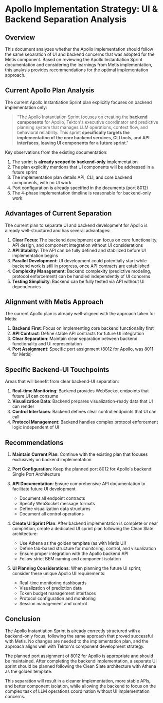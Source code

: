 # Apollo Implementation Strategy: UI & Backend Separation Analysis

## Overview

This document analyzes whether the Apollo implementation should follow the same separation of UI and backend concerns that was adopted for the Metis component. Based on reviewing the Apollo Instantiation Sprint documentation and considering the learnings from Metis implementation, this analysis provides recommendations for the optimal implementation approach.

## Current Apollo Plan Analysis

The current Apollo Instantiation Sprint plan explicitly focuses on backend implementation only:

> "The Apollo Instantiation Sprint focuses on creating the **backend components** for Apollo, Tekton's executive coordinator and predictive planning system that manages LLM operations, context flow, and behavioral reliability. This sprint **specifically targets the implementation of the core backend services, CLI tools, and API interfaces, leaving UI components for a future sprint**."

Key observations from the existing documentation:

1. The sprint is **already scoped to backend-only** implementation
2. The plan explicitly mentions that UI components will be addressed in a future sprint
3. The implementation plan details API, CLI, and core backend components, with no UI work
4. Port configuration is already specified in the documents (port 8012)
5. The 4-phase implementation timeline is reasonable for backend-only work

## Advantages of Current Separation

The current plan to separate UI and backend development for Apollo is already well-structured and has several advantages:

1. **Clear Focus**: The backend development can focus on core functionality, API design, and component integration without UI considerations
2. **API Stability**: The API can be fully defined and stabilized before UI implementation begins
3. **Parallel Development**: UI development could potentially start while backend work is still in progress, once API contracts are established
4. **Complexity Management**: Backend complexity (predictive modeling, protocol enforcement) can be handled independently of UI concerns
5. **Testing Simplicity**: Backend can be fully tested via API without UI dependencies

## Alignment with Metis Approach

The current Apollo plan is already well-aligned with the approach taken for Metis:

1. **Backend First**: Focus on implementing core backend functionality first
2. **API Contract**: Define stable API contracts for future UI integration
3. **Clear Separation**: Maintain clear separation between backend functionality and UI representation
4. **Port Assignment**: Specific port assignment (8012 for Apollo, was 8011 for Metis)

## Specific Backend-UI Touchpoints

Areas that will benefit from clear backend-UI separation:

1. **Real-time Monitoring**: Backend provides WebSocket endpoints that future UI can consume
2. **Visualization Data**: Backend prepares visualization-ready data that UI can render
3. **Control Interfaces**: Backend defines clear control endpoints that UI can call
4. **Protocol Management**: Backend handles complex protocol enforcement logic independent of UI

## Recommendations

1. **Maintain Current Plan**: Continue with the existing plan that focuses exclusively on backend implementation
   
2. **Port Configuration**: Keep the planned port 8012 for Apollo's backend Single Port Architecture

3. **API Documentation**: Ensure comprehensive API documentation to facilitate future UI development
   - Document all endpoint contracts
   - Specify WebSocket message formats
   - Define visualization data structures
   - Document all control operations

4. **Create UI Sprint Plan**: After backend implementation is complete or near completion, create a dedicated UI sprint plan following the Clean Slate architecture:
   - Use Athena as the golden template (as with Metis UI)
   - Define tab-based structure for monitoring, control, and visualization
   - Ensure proper integration with the Apollo backend API
   - Follow strict BEM naming and component isolation

5. **UI Planning Considerations**: When planning the future UI sprint, consider these unique Apollo UI requirements:
   - Real-time monitoring dashboards
   - Visualization of prediction data
   - Token budget management interfaces
   - Protocol configuration and monitoring
   - Session management and control

## Conclusion

The Apollo Instantiation Sprint is already correctly structured with a backend-only focus, following the same approach that proved successful with Metis. No changes are needed to the implementation plan, and the approach aligns well with Tekton's component development strategy.

The planned port assignment of 8012 for Apollo is appropriate and should be maintained. After completing the backend implementation, a separate UI sprint should be planned following the Clean Slate architecture with Athena as the golden template.

This separation will result in a cleaner implementation, more stable APIs, and better component isolation, while allowing the backend to focus on the complex task of LLM operations coordination without UI implementation concerns.